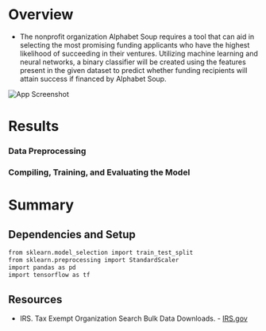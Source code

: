 
#  Overview

- The nonprofit organization Alphabet Soup requires a tool that can aid in selecting the most promising funding applicants who have the highest likelihood of succeeding in their ventures. Utilizing machine learning and neural networks, a binary classifier will be created using the features present in the given dataset to predict whether funding recipients will attain success if financed by Alphabet Soup.

![App Screenshot](https://www.stockvault.net/data/2009/05/08/108803/preview16.jpg)
# Results

### Data Preprocessing



### Compiling, Training, and Evaluating the Model



# Summary




## Dependencies and Setup

```bash
from sklearn.model_selection import train_test_split
from sklearn.preprocessing import StandardScaler
import pandas as pd
import tensorflow as tf
```


## Resources
- IRS. Tax Exempt Organization Search Bulk Data Downloads. - [IRS.gov](https://www.irs.gov/charities-non-profits/tax-exempt-organization-search-bulk-data-downloads)

